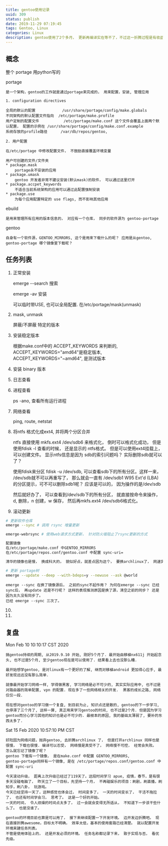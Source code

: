 ```yaml
---
title: gentoo使用记录
uuid: 309
status: publish
date: 2019-11-29 07:19:45
tags: Gentoo, Linux
categories: Linux
description: gentoo使用了2个多月， 更新再编译实在等不了，不过这一折腾过程是有收益的，以后有机会肯定会再玩一玩， 然后现在更重要的是提升生存技能。 
---
```


## 概念

整个 portage 用python写的

portage

	是一个架构，gentoo的工作就是通过portage来完成的， 用来配置，安装, 管理应用

	1. configuration directives

	全局的默认的配置			/usr/share/portage/config/make.globals
	不同架构的默认配置文件指向  /etc/portage/make.profile
	用户定制的配置文件			/etc/portage/make.conf 这个文件会覆盖上面两个默认配置， 配置的示例在 /usr/share/portage/config/make.conf.example
	系统存放的profile路径		/var/db/repos/gentoo, 

	2. 用户配置 

	在/etc/portage 中修改配置文件， 不鼓励直接覆盖环境变量

	用户可创建的文件/文件夹
	* package.mask
		portage永不安装的应用
	* package.umask
		gentoo 开发者非常不建议安装(默认mask)的软件， 可以通过这里打开
	* package.accpet_keywords
		不适合当前系统架构的应用可以通过此配置强制安装
	* package.use 
		为每个应用配置特定的 use flags, 而不影响其他应用

ebuild

	是用来管理所有应用的版本信息的， 对应有一个仓库， 同步的软件源为 gentoo-portage

gentoo
	
	自身有一个软件源，GENTOO_MIRRORS, 这个是用来下载什么的呢？ 应用是从gentoo, gentoo-portage 哪个镜像里下载呢？ 

## 任务列表

1. 正常安装

	emerge --search 搜索

	emerge -av 安装

	可以临时带USE, 也可以全局配置. 在/etc/portage/mask(unmask)

2. mask, unmask

	屏蔽/不屏蔽 特定的版本

3. 安装稳定版本

	根据make.conf中的 ACCEPT_KEYWORDS 来判断的, ACCEPT_KEYWORDS="amd64"是稳定版本, ACCEPT_KEYWORDS="~amd64", 是测试版本

4. 安装 binary 版本

5. 日志查看

6. 进程查看

	ps -ano, 查看所有运行进程

7. 网络查看
	
	ping, route, netstat

8. 将ntfs 格式化成ext4, 并将两个分区合并

	ntfs 直接使用 mkfs.ext4 /dev/sdb6 来格式化， 倒时可以格式化成功， 但是使用fdisk -l 查看的时候， 还是显示的 ntfs格式。 但是可以使用ext4挂载上， 可以创建文件。 
	显示ntfs信息是因为 sdb的索引问题吗？ 实际删除sdb就可以了？ 

	使用fdisk来分区
	fdisk -u /dev/sdb, 可以查看sdb下的所有分区。这样一来， /dev/sdb就不可以再重写了， 那么就会一直有 /dev/sdb1 W95 Ext'd (LBA) 的分区提示，可不可以删除sdb1呢？ 应该是可以的， 因为操作的是/dev/sdb

	然后就好办了， 可以查看到/dev/sdb下的所有分区， 就直接按命令来操作， d, 删除，n 创建，w 保存， 然后再mkfs.ext4 /dev/sdb6格式化。 

9. 滚动更新

```sh
# 更新软件仓库
emerge --sync # 调用 rsync 增量更新

emerge-webrsync # 使用web请求方式更新， 针对防火墙阻止了rsync更新的方式

配置镜像
在/etc/portage/make.conf 中GENTOO_MIRRORS
在/etc/portage/repos.conf/gentoo.conf 中配置 sync-uri=

清华的镜像也是慢， 换成科大的， 貌似好点，就差点因为这个， 要换archlinux了， 网速实现太慢， 没法玩。 

# 更新 portage树
emerge --update --deep --with-bdeps=y --newuse --ask @world

```
	emerge --sync 在换了镜像源后， 之前的sync不起作用？ 为何在emerge --sync 已经sync后， 再update 还是不行呢？ 这样的表现推测原因是换了源，清空之前的同步？ 还是因为太久没有同步了。 
	已经 emerge --sync 三次了。 

10.
 
11. 

## 复盘

Mon Feb 10 10:10:17 CST 2020

	搞gentoo持续的周期, 从2019.9.10 开始, 刚好5个月了. 最开始由移植nx611j 开始起念头, 也不过是5个月, 至少gentoo现在是可以使用了. 结果看上去也没那么糟.

	最开始想学gentoo, 是对linux有一个更好的了解, 继而对移植android 更加得心应手, 最好发现远远没有那么简单. 

	就像最开始学习网络一样, 学得做黑客, 学习网络是必不可少的, 其实实际应用中, 也不过是对路由器的简单配置, vpn 的配置. 现在多了一些网络相关的开发.  黑客的成长之路, 网络仅仅一段. 

	现在想对gentoo的学习做一个复盘, 到目前为止, 知识点还是散的, gentoo的下一步学习, 也停滞了三个月了, 这样一算, 真正用来学习gentoo的时间, 也不过是2个月. 但是因为学习gentoo而分心学习其他的知识也是必不可少的. 最根本的原因, 我的基础太薄弱了, 要补的东西太多了. 

Sat 15 Feb 2020 10:57:10 PM CST

	好险因为网络问题，抛弃gentoo, 去折腾archlinux 了， 但是打开archlinux 同样也是很慢， 下载也很慢. 编译可以忍受， 网络慢是真受不了， 网络慢不可控， 经常会失败。 
	怎么就忘记了镜像了呢？
	gentoo 下载有一个镜像， 是在make.conf 中配置 GENTOO_MIRRORS, 
	gentoo-portage同样有一个镜像, 是在 /etc/portage/repos.conf/gentoo.conf 中配置 sync-uri

	今天滚动升级， 距离上次升级已经过了119天了。这段时间学习 apue, 疫情，春节，是有很多天没碰电脑了， 昨天立了一个目标，先坚持一个月， 不再碰娱乐的项目：刷剧，刷直播，刷知乎，刷八卦， 玩游戏。
	今天已经坚持一天了，这种感觉也体会过， 时间变多了， 一天的时间变长了， 干活不拖拉了， 也还有时间学会习， 思考了。 这是一个好的开始。 
	一天的时间， 令人烦燥的时间点太多了， 过一会就会变得无所适从， 不知道下一步该干些什么了。 也是没谁了。 

	gentoo的环境目前也算是可以用了， 接下来继续配置一下开发环境。 边开发边折腾吧。 现在直接折腾awesome，目标太不明确， 效率太低，基本的使用套路已经清楚。 就以配置开发环境来建任务列表。 
	不管是使用体验上的， 还是开发必须的环境。 任务名称都记录下来， 致于实现与否， 看优先级。 


